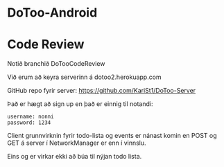 # DoToo-Android

# Code Review

Notið branchið DoTooCodeReview

Við erum að keyra serverinn á dotoo2.herokuapp.com

GitHub repo fyrir server: https://github.com/KariSt1/DoToo-Server 

Það er hægt að sign up en það er einnig til notandi:
```
username: nonni
password: 1234
```

Client grunnvirknin fyrir todo-lista og events er nánast komin en POST og GET á server í NetworkManager er enn í vinnslu.

Eins og er virkar ekki að búa til nýjan todo lista.
